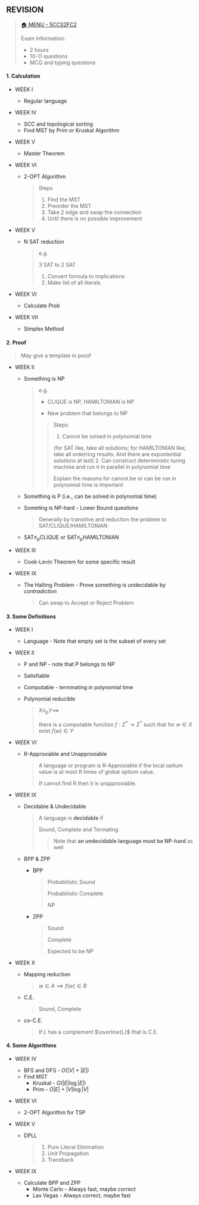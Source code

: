 ## REVISION

>[🏠 MENU - 5CCS2FC2](year2/5ccs2fc2.md)
>
>Exam Information:
>
>- 2 hours
>- 10-11 questions
>  - MCQ and typing questions
>

#### 1. Calculation

- WEEK I

  - Regular language

- WEEK IV

  - SCC and topological sorting
  - Find MST by Prim or Kruskal Algorithm

- WEEK V
  - Master Theorem

- WEEK VI

  - 2-OPT Algorithm

    > Steps
    >
    > 1. Find the MST
    > 2. Preorder the MST
    > 3. Take 2 edge and swap the connection
    > 4. Until there is no possible improvement

- WEEK V

  - N SAT reduction

    > e.g.
    >
    > 3 SAT to 2 SAT
    >
    > 1. Convert formula to implications
    > 2. Make list of all literals

- WEEK VI
  
  - Calculate Prob
  
- WEEK VII

  - Simplex Method

#### 2. Proof

>May give a template in proof

- WEEK II

  - Something is NP

    >e.g.
    >
    >- CLIQUE is NP, HAMILTONIAN is NP
    >
    >- New problem that belongs to NP
    >
    > >Steps:
    > >
    > >1. Cannot be solved in polynomial time
    > >
    > >   (for SAT like, take all solutions; for HAMILTONIAN like, take all orderring results. And there are expontential solutions at last)
    > >2. Can construct deterministic turing machine and run it in parallel in polynomial time
    > >
    > >Explain the reasons for cannot be or can be run in polynomial time is important

  - Something is P (i.e., can be solved in polynomial time)

  - Someting is NP-hard - Lower Bound questions

    >Generally by transitive and reduction the problem to SAT/CLIQUE/HAMILTONIAN

  - SAT$\leq_p$CLIQUE or SAT$\leq_p$HAMILTONIAN

- WEEK III

  - Cook-Levin Theorem for some specific result

- WEEK IX

  - The Halting Problem - Prove something is undecidable by *contradiction*
  
    > Can swap to Accept or Reject Problem


#### 3. Some Definitions

- WEEK I
  - Language - Note that empty set is the subset of every set
  
- WEEK II
  - P and NP - note that P belongs to NP
  - Satisfiable
  - Computable - terminating in polynomial time
  - Polynomial reducible
  
    >$X \leq_p Y \implies$
    >
    >there is a computable function $f: \Sigma^* \to \Sigma^*$ such that for $w \in X$ exist $f(w) \in Y$
  
- WEEK VI
  - R-Approxiable and Unapproxiable
  
    >A language or program is R-Approxiable if the local optium value is at most R times of global optium value. 
    >
    >If cannot find R then it is unapproxiable. 
  
- WEEK IX
  - Decidable & Undecidable
  
    >A language is **decidable** if
    >
    >Sound, Complete and Termating
    >
    >> Note that **an undecidable language must be NP-hard** as well
  
  - BPP & ZPP
  
    - BPP
  
      >Probabilistic Sound
      >
      >Probabilistic Complete
      >
      >NP
  
    - ZPP
  
      >Sound
      >
      >Complete
      >
      >Expected to be NP
  
- WEEK X
  
  - Mapping reduction
  
    >$w \in A \implies f(w) \in B$
  
  - C.E.
  
    >Sound, Complete
  
  - co-C.E.
  
    >If $L$ has a complement $\overline{L}$ that is C.E.
  

#### 4. Some Algorithms

- WEEK IV
  - BFS and DFS - $O(|V|+|E|)$
  - Find MST
    - Kruskal - $O(|E|\log|E|)$
    - Prim - $O|E|+|V | \log |V |$
- WEEK VI
  - 2-OPT Algorithm for TSP

- WEEK V
  
  - DPLL
  
    >1. Pure Literal Elimination
    >2. Unit Propagation
    >3. Traceback
    >
  
- WEEK IX

  - Calculate BPP and ZPP
    - Monte Carlo - Always fast, maybe correct
    - Las Vegas - Always correct, maybe fast

